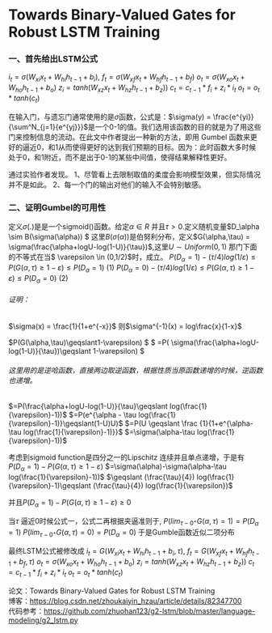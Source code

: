 # Towards Binary-Valued Gates for Robust LSTM Training

### 一、首先给出LSTM公式

$i_t = \sigma(W_{xi}x_t + W_{hi}h_{t-1} + b_i),$
$f_t = \sigma(W_{xf}x_t + W_{hf}h_{t-1} + b_f)$
$o_t = \sigma(W_{xo}x_t + W_{ho}h_{t-1} + b_o)$
$z_i = tanh(W_{xz}x_t + W_{hz}h_{t-1} + b_z))$
$c_t = c_{t-1}*f_i+z_i*i_t$
$o_t = o_{t}*tanh(c_t)$

在输入门，与遗忘门通常使用的是$\sigma$函数，公式是：$\sigma(y) = \frac{e^{yi}}{\sum^N_{j=1}{e^{yj}}}$是一个0-1的值。我们选用该函数的目的就是为了用这些门来控制信息的流动。在此文中作者提出一种新的方法，即用 Gumbel 函数来更好的逼近0，和1从而使得更好的达到我们预期的目标。因为：此时函数大多时候处于0，和1附近，而不是出于0-1的某些中间值，使得结果解释性更好。

通过实验作者发现。
1、尽管看上去限制取值的柔度会影响模型效果，但实际情况并不是如此。
2、每一个门的输出对他们的输入不会特别敏感。

### 二、证明Gumbel的可用性
定义$\sigma(.)$是是一个sigmoid()函数。给定$\alpha\in R$ 并且$\tau>0$.定义随机变量$D_\alpha \sim B(\sigma(\alpha)) $ 这里$B(\sigma(\alpha))$是伯努利分布，定义$G(\alpha,\tau) = \sigma(\frac{\alpha+logU-log(1-U)}{\tau})$,这里$U \sim Uniform(0,1)$ 那门下面的不等式在当$ \varepsilon \in (0,1/2)$时，成立。
$P(D_\alpha = 1)-(\tau/4)log(1/\varepsilon)\leqslant P(G(\alpha,\tau) \geqslant1-\varepsilon)\leqslant P(D_\alpha = 1)$                   (1)
$P(D_\alpha = 0)-(\tau/4)log(1/\varepsilon)\leqslant P(G(\alpha,\tau) \geqslant1-\varepsilon)\leqslant P(D_\alpha = 0)$ (2)

###### 证明：
$\sigma(x) = \frac{1}{1+e^{-x}}$
则$\sigma^{-1}(x) = log\frac{x}{1-x}$

$P(G(\alpha,\tau)\geqslant1-\varepsilon) $
$ =P( \sigma(\frac{\alpha+logU-log(1-U)}{\tau})\geqslant 1-\varepsilon) $

###### 这里用的是逆哈函数，直接两边取逆函数，根据性质当原函数递增的时候，逆函数也递增。


$=P(\frac{\alpha+logU-log(1-U)}{\tau}\geqslant log(\frac{1}{\varepsilon}-1))$
$=P(e^{\alpha - \tau log(\frac{1}{\varepsilon}-1)}\geqslant(1-U)U)$
$=P(U \geqslant \frac {1}{1+e^{\alpha-\tau log(\frac{1}{\varepsilon}-1)}}$
$=\sigma(\alpha-\tau log(\frac{1}{\varepsilon}-1))$

考虑到sigmoid function是四分之一的Lipschitz 连续并且单点递增，于是有
$P(D_\alpha = 1)-P(G(\alpha,\tau)\geqslant1-\varepsilon)$
$=\sigma(\alpha)-\sigma(\alpha-\tau log(\frac{1}{\varepsilon}-1))$
$\geqslant (\frac{\tau}{4}) log(\frac{1}{\varepsilon}-1)\geqslant (\frac{\tau}{4}) log(\frac{1}{\varepsilon})$

并且$P(D_\alpha=1)-P(G(\alpha,\tau)\geqslant1-\varepsilon) \geqslant 0$

当$\tau$ 逼近0时候公式一，公式二再根据夹逼准则于,
$P(lim_{\tau-0^+} G(\alpha,\tau)=1)=P(D_\alpha =1)$
$P(lim_{\tau-0^+} G(\alpha,\tau)=0)=P(D_\alpha =0)$
于是Gumble函数近似二项分布

最终LSTM公式被修改成
$i_t = G(W_{xi}x_t + W_{hi}h_{t-1} + b_i,\tau),$
$f_t = G(W_{xf}x_t + W_{hf}h_{t-1} + b_f,\tau)$
$o_t = \sigma(W_{xo}x_t + W_{ho}h_{t-1} + b_o)$
$z_i = tanh(W_{xz}x_t + W_{hz}h_{t-1} + b_z))$
$c_t = c_{t-1}*f_i+z_i*i_t$
$o_t = o_{t}*tanh(c_t)$


论文：Towards Binary-Valued Gates for Robust LSTM Training
<br>
博客：https://blog.csdn.net/zhoukaiyin_hzau/article/details/82347700
<br>
代码参考：https://github.com/zhuohan123/g2-lstm/blob/master/language-modeling/g2_lstm.py
